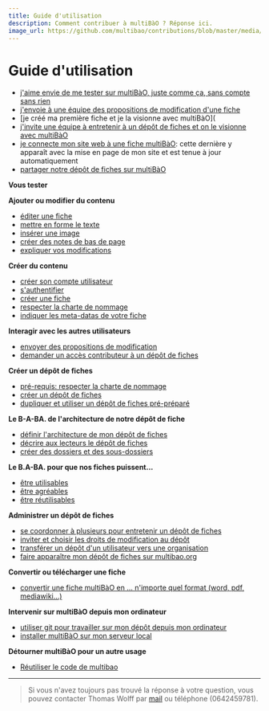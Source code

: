 ```yaml
---
title: Guide d'utilisation
description: Comment contribuer à multiBàO ? Réponse ici.
image_url: https://github.com/multibao/contributions/blob/master/media/ilya_plekhanov_cc-by-sa.jpg?raw=true
---
```


# Guide d'utilisation

* [j'aime envie de me tester sur multiBàO, juste comme ça, sans compte sans rien](http://multibao.org/documentation/test)
* [j'envoie à une équipe des propositions de modification d'une fiche](http://www.multibao.org/multibao/documentation/fiches/proposer_modification.md)
* [je créé ma première fiche et je la visionne avec multiBàO](
* [j'invite une équipe à entretenir à un dépôt de fiches et on le visionne avec multiBàO](http://multibao.org/multibao/documentation/fiches/choisir_ses_collaborateurs.md)
* [je connecte mon site web à une fiche multiBàO](http://www.multibao.org/multibao/documentation/fiches/integrer_fiche_site.md): cette dernière y apparaît avec la mise en page de mon site et est tenue à jour automatiquement
* [partager notre dépôt de fiches sur multiBàO](http://multibao.org/multibao/documentation/fiches/connecter_depot_multibao.md)





**Vous tester**


**Ajouter ou modifier du contenu**

* [éditer une fiche](http://multibao.org/multibao/documentation/fiches/editer_fiche.md)
* [mettre en forme le texte](http://multibao.org/multibao/documentation/fiches/mise_forme_texte.md)
* [insérer une image](http://multibao.org/multibao/documentation/fiches/inserer_image.md)
* [créer des notes de bas de page](http://multibao.org/multibao/documentation/fiches/notes_pied_page.md)
* [expliquer vos modifications](http://multibao.org/multibao/documentation/fiches/commenter_modification_ajout.md)

**Créer du contenu**

* [créer son compte utilisateur](http://multibao.org/multibao/documentation/fiches/creer_compte.md)
* [s'authentifier](http://www.multibao.org/multibao/documentation/fiches/authentification.md)
* [créer une fiche](http://multibao.org/multibao/documentation/fiches/creer_fiche_multibao.md)
* [respecter la charte de nommage](http://multibao.org/multibao/documentation/fiches/charte_de_nommage.md)
* [indiquer les meta-datas de votre fiche](http://www.multibao.org/multibao/documentation/fiches/metadatas.md)

**Interagir avec les autres utilisateurs**

* [envoyer des propositions de modification](http://www.multibao.org/multibao/documentation/fiches/proposer_modification.md)
* [demander un accès contributeur à un dépôt de fiches](http://www.multibao.org/multibao/documentation/fiches/demander_acces_contributeur.md)

**Créer un dépôt de fiches**

* [pré-requis: respecter la charte de nommage](http://multibao.org/multibao/documentation/fiches/charte_de_nommage.md)
* [créer un dépôt de fiches](http://multibao.org/multibao/documentation/fiches/creer_depot_fiches.md)
* [dupliquer et utiliser un dépôt de fiches pré-préparé](https://github.com/multibao/modele_de_depot)

**Le B-A-BA. de l'architecture de notre dépôt de fiche**

* [définir l'architecture de mon dépôt de fiches](http://multibao.org/multibao/documentation/fiches/definir_architecture_depot.md)
* [décrire aux lecteurs le dépôt de fiches](http://multibao.org/multibao/documentation/fiches/decrire_depot.md)
* [créer des dossiers et des sous-dossiers](http://multibao.org/multibao/documentation/fiches/creer_dossiers.md)

**Le B.A-BA. pour que nos fiches puissent...**

* [être utilisables](http://www.multibao.org/multibao/documentation/fiches/fiches_utiles.md)
* [être agréables](http://www.multibao.org/multibao/documentation/fiches/fiches_agreables.md)
* [être réutilisables](http://www.multibao.org/multibao/documentation/fiches/fiches_reutilisables.md)

**Administrer un dépôt de fiches**

* [se coordonner à plusieurs pour entretenir un dépôt de fiches](http://multibao.org/multibao/documentation/fiches/choisir_ses_collaborateurs.md)
* [inviter et choisir les droits de modification au dépôt](http://multibao.org/multibao/documentation/fiches/gerer_droits_depot.md)
* [transférer un dépôt d'un utilisateur vers une organisation](http://www.multibao.org/multibao/documentation/fiches/transferer_depot.md)
* [faire apparaître mon dépôt de fiches sur multibao.org](http://multibao.org/multibao/documentation/fiches/connecter_depot_multibao.md)

**Convertir ou télécharger une fiche**

* [convertir une fiche multiBàO en ... n'importe quel format (word, pdf, mediawiki...)](http://www.multibao.org/multibao/documentation/fiches/telecharger_fiche.md)

**Intervenir sur multiBàO depuis mon ordinateur**

* [utiliser git pour travailler sur mon dépôt depuis mon ordinateur](http://rogerdudler.github.io/git-guide/index.fr.html)
* [installer multiBàO sur mon serveur local](https://github.com/multibao/site)

**Détourner multiBàO pour un autre usage**

* [Réutiliser le code de multibao](https://github.com/multibao/site)

---

> Si vous n'avez toujours pas trouvé la réponse à votre question, vous pouvez contacter Thomas Wolff par [mail](mailto:thomas.wolff@cpcoop.fr) ou téléphone (0642459781).
